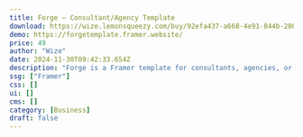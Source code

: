 ```yaml
---
title: Forge — Consultant/Agency Template
download: https://wize.lemonsqueezy.com/buy/92efa437-a668-4e91-844b-2004c74d5a22
demo: https://forgetemplate.framer.website/
price: 49
author: "Wize"
date: 2024-11-30T09:42:33.654Z
description: "Forge is a Framer template for consultants, agencies, or any digital service-based business. It's built to effectively showcase your business, your services, your case studies, and your blog."
ssg: ["Framer"]
css: []
ui: []
cms: []
category: [Business]
draft: false
---
```

